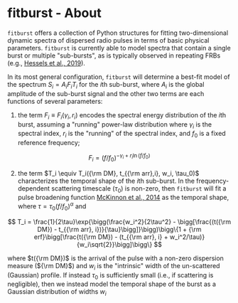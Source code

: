 # fitburst - About

`fitburst` offers a collection of Python structures for fitting two-dimensional dynamic spectra of dispersed radio pulses in terms of basic physical parameters. `fitburst` is currently able to model spectra that contain a single burst or multiple "sub-bursts", as is typically observed in repeating FRBs (e.g., [Hessels et al., 2019](https://ui.adsabs.harvard.edu/abs/2019ApJ...876L..23H/abstract)). 

In its most general configuration, `fitburst` will determine a best-fit model of the spectrum $S_i = A_i F_i T_i$ for the $i$th sub-burst, where $A_i$ is the global amplitude of the sub-burst signal and the other two terms are each functions of several parameters:

1. the term $F_i \equiv F_i(\gamma_i, r_i)$ encodes the spectral energy distribution of the $i$th burst, assuming a "running" power-law distribution where $\gamma_i$ is the spectral index, $r_i$ is the "running" of the spectral index, and $f_0$ is a fixed reference frequency;

$$
F_i = (f/f_0)^{-\gamma_i + r_i\ln{(f/f_0)}}
$$

2. the term $T_i \equiv T_i({\rm DM}, t_{{\rm arr},i}, w_i, \tau_0)$ characterizes the temporal shape of the $i$th sub-burst. In the frequency-dependent scattering timescale ($\tau_0$) is non-zero, then `fitburst` will fit a pulse broadening function [McKinnon et al., 2014](https://ui.adsabs.harvard.edu/abs/2014PASP..126..476M/abstract) as the temporal shape, where $\tau = \tau_0(f/f_0)^\alpha$ and 

$$
T_i = \frac{1}{2\tau}\exp{\bigg(\frac{w_i^2}{2\tau^2} - \bigg[\frac{(t({\rm DM}) - t_{{\rm arr}, i})}{\tau}\bigg]}\bigg)\bigg\{1 + {\rm erf}\bigg[\frac{t({\rm DM}) - (t_{{\rm arr}, i} + w_i^2/\tau)}{w_i\sqrt{2}}\bigg]\bigg\}
$$

where $t({\rm DM})$ is the arrival of the pulse with a non-zero dispersion measure (${\rm DM}$) and $w_i$ is the "intrinsic" width of the un-scattered (Gaussian) profile. If instead $\tau_0$ is sufficiently small (i.e., if scattering is negligible), then we instead model the temporal shape of the burst as a Gaussian distribution of widths $w_i$

